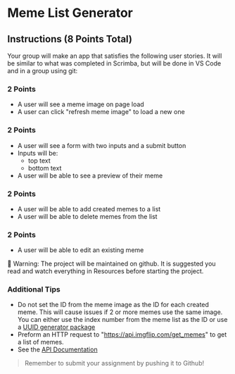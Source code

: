 # Meme List Generator

## Instructions   (8 Points Total)

Your group will make an app that satisfies the following user stories. It will be similar to what was completed in Scrimba, but will be done in VS Code and in a group using git:

### 2 Points

- A user will see a meme image on page load
- A user can click "refresh meme image" to load a new one

### 2 Points

- A user will see a form with two inputs and a submit button
- Inputs will be:
    - top text
    - bottom text
- A user will be able to see a preview of their meme

### 2  Points

- A user will be able to add created memes to a list
- A user will be able to delete memes from the list

### 2 Points

- A user will be able to edit an existing meme

<aside>
🚨 Warning: The project will be maintained on github. It is suggested you read and watch everything in Resources before starting the project.

</aside>

### **Additional Tips**

- Do not set the ID from the meme image as the ID for each created meme. This will cause issues if 2 or more memes use the same image. You can either use the index number from the meme list as the ID or use a [UUID generator package](https://www.npmjs.com/package/uuid)
- Preform an HTTP request to "https://api.imgflip.com/get_memes" to get a list of memes.
- See the [API Documentation](https://imgflip.com/api)

> Remember to submit your assignment by pushing it to Github!